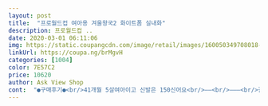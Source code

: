 ```yaml
---
layout: post 
title:  "프로월드컵 여아용 겨울왕국2 화이트폼 실내화" 
description: 프로월드컵 ..
date: 2020-03-01 06:11:06 
img: https://static.coupangcdn.com/image/retail/images/160050349708018-865e2660-4015-4645-b14b-7228b9d5d2e7.jpg 
linkUrl: https://coupa.ng/brMgvH 
categories: [1004] 
color: 7E57C2 
price: 10620 
author: Ask View Shop 
cont:  "●구매후기●<br/>41개월 5살여아이고 신발은 150신어요<br/>——<br/>———<br/>갈때쯤 되면 더 큰거 사야할듯요 ㅋㅋㅋㅋㅋㅋ<br/>결정적으로 상표가 달라요.<br/> 프로월드컵  상표 없잖아요.<br/> 보이시죠? 먼저 구매한 210사이즈는 프로월드컵 상표가 있어요.<br/><br/>금방 작아질것 같... <br/>.<br/> ㅠㅜ<br/>딸아이가 좋아하는 엘사 그림도 있고 ㅎㅎㅎ<br/>마트에서는 160사이즈부터 나오더라구요 (타제품)<br/>뭐 작아지면 또 사줘야겠어요~<br/>밑 창에 미끄럼방지 고무가 있습니다.<br/><br/>발볼도 없고 같은 개월수에 비해서 발도 좀 작은 편입니당~<br/>보그스부츠는 160신고요~ (털이 있어 여유롭게 신겼음)<br/>사이즈 정사이즈.<br/><br/>사이즈 좋게 잘 산거 같아요~<br/>신겨보니 너무커서 벗겨져 (찍찍이로 해결이 안됨)<br/>신겨보니 딱 좋아요 벗겨지진 않고요~<br/>아이들이 좋아할 만한 디자인 입니다.<br/><br/>아침에 일어나서 신발보면 밖에신고나가자고 할까봐 숨겨놨어요 ㅋㅋㅋㅋㅋ<br/>어땠을지 좀 궁금하긴 하지만.<br/>.<br/><br/>유치원 못가고있어요... <br/>.<br/> ㅋㅋㅋㅋ<br/>유치원 준비물로 실내화가 있어서 구매하게 되었습니다.<br/><br/>이게 인터넷구매의 단점이져 뭐ㅜㅜㅋㅋ<br/>자는데 살포시 신겨보니 제 새끼손가락 하나 들어갈 만큼 되네요~<br/>장난해요? 같은 제품 210 이 사이즈가 커서 품절이라 좀비싸도 200으로 일반판매자꺼 샀는데요.<br/> 완전 다르게 왔어요 이럴꺼면 사진이라도 올바로 올리시던가.<br/>.<br/> 이 디자인은 이 가격 아니더라도 어디든지 살수 있어요 왜 소비자를 속이시나요.<br/><br/>재구매 의사 100% 있습니다.<br/><br/>정말 가볍습니다.<br/><br/>쿠팡에 더 작은 사이즈 있나 검색하다가 구매하게되었어요^^<br/>혹시 하나 더 큰걸 샀으면 벗겨졌을지.<br/>.<br/><br/>" 
---
```

